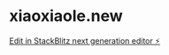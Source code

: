# xiaoxiaole.new

[Edit in StackBlitz next generation editor ⚡️](https://stackblitz.com/~/github.com/lumay1/xiaoxiaole.new)